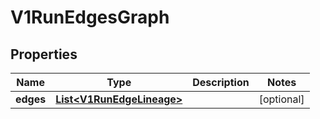 

# V1RunEdgesGraph


## Properties

| Name | Type | Description | Notes |
|------------ | ------------- | ------------- | -------------|
|**edges** | [**List&lt;V1RunEdgeLineage&gt;**](V1RunEdgeLineage.md) |  |  [optional] |



